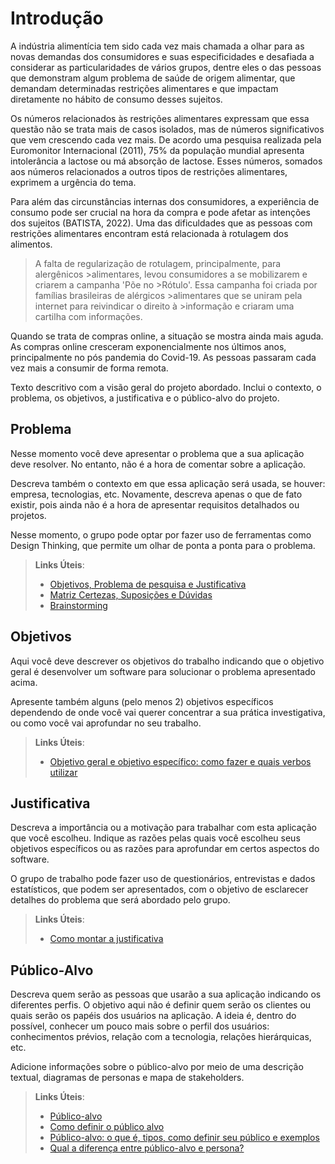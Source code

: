 # Introdução

  A indústria alimentícia tem sido cada vez mais chamada a olhar para as novas demandas dos consumidores e suas especificidades e desafiada a considerar as particularidades de vários grupos, dentre eles o das pessoas que demonstram algum problema de saúde de origem alimentar, que demandam determinadas restrições alimentares e que impactam diretamente no hábito de consumo desses sujeitos.
  
  Os números relacionados às restrições alimentares expressam que essa questão não se trata mais de casos isolados, mas de números significativos que vem crescendo cada vez mais. De acordo uma pesquisa realizada pela Euromonitor Internacional (2011), 75% da população mundial apresenta intolerância a lactose ou má absorção de lactose. Esses números, somados aos números relacionados a outros tipos de restrições alimentares, exprimem a urgência do tema.

  Para além das circunstâncias internas dos consumidores, a experiência de consumo pode ser crucial na hora da compra e pode afetar as intenções dos sujeitos (BATISTA, 2022). Uma das dificuldades que as pessoas com restrições alimentares encontram está relacionada à rotulagem dos alimentos.

>A falta de regularização de rotulagem, principalmente, para alergênicos >alimentares, levou consumidores a se mobilizarem e criarem a campanha 'Põe no >Rótulo'. Essa campanha foi criada por famílias brasileiras de alérgicos >alimentares que se uniram pela internet para reivindicar o direito à >informação e criaram uma cartilha com informações.

  Quando se trata de compras online, a situação se mostra ainda mais aguda. As compras online cresceram exponencialmente nos últimos anos, principalmente no pós pandemia do Covid-19. As pessoas passaram cada vez mais a consumir de forma remota.
  


Texto descritivo com a visão geral do projeto abordado. Inclui o contexto, o problema, os objetivos, a justificativa e o público-alvo do projeto.

## Problema
Nesse momento você deve apresentar o problema que a sua aplicação deve  resolver. No entanto, não é a hora de comentar sobre a aplicação.

Descreva também o contexto em que essa aplicação será usada, se  houver: empresa, tecnologias, etc. Novamente, descreva apenas o que de  fato existir, pois ainda não é a hora de apresentar requisitos  detalhados ou projetos.

Nesse momento, o grupo pode optar por fazer uso  de ferramentas como Design Thinking, que permite um olhar de ponta a ponta para o problema.

> **Links Úteis**:
> - [Objetivos, Problema de pesquisa e Justificativa](https://medium.com/@versioparole/objetivos-problema-de-pesquisa-e-justificativa-c98c8233b9c3)
> - [Matriz Certezas, Suposições e Dúvidas](https://medium.com/educa%C3%A7%C3%A3o-fora-da-caixa/matriz-certezas-suposi%C3%A7%C3%B5es-e-d%C3%BAvidas-fa2263633655)
> - [Brainstorming](https://www.euax.com.br/2018/09/brainstorming/)

## Objetivos

Aqui você deve descrever os objetivos do trabalho indicando que o objetivo geral é desenvolver um software para solucionar o problema apresentado acima. 

Apresente também alguns (pelo menos 2) objetivos específicos dependendo de onde você vai querer concentrar a sua prática investigativa, ou como você vai aprofundar no seu trabalho.
 
> **Links Úteis**:
> - [Objetivo geral e objetivo específico: como fazer e quais verbos utilizar](https://blog.mettzer.com/diferenca-entre-objetivo-geral-e-objetivo-especifico/)

## Justificativa

Descreva a importância ou a motivação para trabalhar com esta aplicação que você escolheu. Indique as razões pelas quais você escolheu seus objetivos específicos ou as razões para aprofundar em certos aspectos do software.

O grupo de trabalho pode fazer uso de questionários, entrevistas e dados estatísticos, que podem ser apresentados, com o objetivo de esclarecer detalhes do problema que será abordado pelo grupo.

> **Links Úteis**:
> - [Como montar a justificativa](https://guiadamonografia.com.br/como-montar-justificativa-do-tcc/)

## Público-Alvo

Descreva quem serão as pessoas que usarão a sua aplicação indicando os diferentes perfis. O objetivo aqui não é definir quem serão os clientes ou quais serão os papéis dos usuários na aplicação. A ideia é, dentro do possível, conhecer um pouco mais sobre o perfil dos usuários: conhecimentos prévios, relação com a tecnologia, relações
hierárquicas, etc.

Adicione informações sobre o público-alvo por meio de uma descrição textual, diagramas de personas e mapa de stakeholders.

> **Links Úteis**:
> - [Público-alvo](https://blog.hotmart.com/pt-br/publico-alvo/)
> - [Como definir o público alvo](https://exame.com/pme/5-dicas-essenciais-para-definir-o-publico-alvo-do-seu-negocio/)
> - [Público-alvo: o que é, tipos, como definir seu público e exemplos](https://klickpages.com.br/blog/publico-alvo-o-que-e/)
> - [Qual a diferença entre público-alvo e persona?](https://rockcontent.com/blog/diferenca-publico-alvo-e-persona/)
